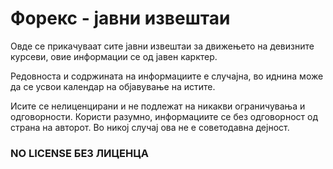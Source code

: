 # Форекс - јавни извештаи

Овде се прикачуваат сите јавни извештаи за движењето на девизните курсеви, овие информации се од јавен карктер.

Редовноста и содржината на информациите е случајна, во иднина може да се усвои календар на објавување на истите.


Исите се нелиценцирани и не подлежат на никакви ограничувања и одговорности. 
Користи разумно, информациите се без одговорност од страна на авторот. 
Во никој случај ова не е советодавна дејност.

### NO LICENSE БЕЗ ЛИЦЕНЦА
